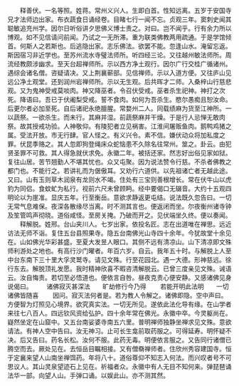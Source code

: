 <!-- { "loadSidebar": true } -->
　　释善伏。一名等照。姓蒋。常州义兴人。生即白首。性知远离。五岁于安国寺兄才法师边出家。布衣蔬食日诵经卷。目睹七行一闻不忘。贞观三年。窦刺史闻其聪敏追充州学。因尔日听俗讲夕思佛义博士责之。对曰。岂不闻乎。行有余力所以博观。如不见信请问前闻。乃试之一无所滞。重为联类佛教两用疏通。于是学馆倾首。何斯人之若斯也。后逃隐出家。志乐佛法。欲罢不能。忽逢山水。淹留忘返。斯因宿习非近学也。至苏州流水寺璧法师所。听四经三论。又往越州敏法师所。周流经教颇涉幽求。至天台超禅师所。示以西方净土观行。因尔广行交桂广循诸州。遇综会诸名僧。咨疑请决。又上荆襄蕲部。见信禅师。示以入道方便。又往庐山见远公净土观堂。还到润州岩禅师所。示以无生观。后共晖才二师。入桑梓山行慈悲观。又为鬼神受戒莫啖肉。神又降巫者。令召伏受戒。巫者杀生祀神。神打之次死。降语曰。吾已于伏阇梨受戒。誓不食肉。如何为吾杀生。愍尔愚痴且恕汝命。后更尔者必加至死。自后诸祀永绝膻腥。常婺州二人。同载绩麻为货至江神所。一以蔬祭。一欲杀生。而未行。其麻并湿。前蔬祭麻并干燥。于是行人忌惮无敢肉祭。故其授戒功验。人神敬仰。有陵犯者立见祸害。江淮间屠贩鱼肉。鹅鸭鸡猪之属。受法开放。市无行肆。官人怪之。有义兴令。素不信。嫌伏动众将加私度之罪。伏昆季赂之。其人忽即狗登绳床众蛇恼患不久除名往常州。筮之。卦云。由犯贤圣罪不可救。其人得急就伏求免。永徽二年。被括还家。然志好出俗见家如狱。复往山居。苦节翘勤人不堪其忧也。众又屯聚。因为说法赞令行慈。不杀者佛教之都门也。不能行之。若讲礼而为倨傲耳。又劝行六道供。以先祖诸亡者无越此途。又曰。山有玉则草木润泉有龙则水不竭。住处有三宝则善根增长。常在伏牛山以虎豹为同侣。食蚊虻为私行。视前六尺未曾顾眄。经中要偈口无辍音。大约十五观四明论以为崖准。显庆五年。行至衡岳。意欲求静返更屯结。说法既久忽告曰。一切无常气息难保。夜深各散缘尽当离。时不测其言也。便返闭而坐。尔夜衡州诸寺钟及笙管鸣声彻晓。道俗咸怪。至房关掩。乃破而开之。见伏端坐久终。便以奏闻。
　　释解脱。姓邢。台山夹川人。七岁出家。依投名匠。志在出道唯在禅思。远近访法无师不诣。复住五台县照果寺。隐五台南佛光山寺四十余年。今犹故堂十余见在。山如佛光华彩甚盛。至夏大发昱人眼口。其侧不远有清凉山。山下清凉即文殊师利游处之地也。有高行沙门曜者。年百六岁。自云。我年五十时。与解脱上人至中台东南下三十里大孚灵鹫寺。请见文殊。行至花园北。遇一大德。形神慈远。徐行东去。解脱顶礼发愿。我时精神欣喜不暇咨清解脱云。已曾三度亲见文殊。诫语云。汝自悔责。若切至必悟道也。便依言自咎。昼夜克责心便安静。又感诸佛见身说偈曰。
　　诸佛寂灭甚深法　　旷劫修行今乃得
　　若能开明此法明　　一切诸佛皆随喜
　　因问。寂灭法何者是。若为教人令解之。诸佛即隐。空中声曰。方便智为灯照见心境界。欲究真实法。一切无所见。遂依此法化导有缘。在山学者来往七八百人。四远钦风资给弘护。四十余年常在佛光。永徽中卒。今灵躯尚在。嶷然坐定在山窟中。又五台南娑婆寺南五六里。普明禅师独静坐禅求见文殊。意欲请法。有神人空中告曰。汝无神习。止可长生龛前取药服之。可得延寿。明怀疑不决。后又告曰。药名长松。汝何不服。此药无毒。明便依言服之。又告同行诸僧已腾空而去。厥处见在。去恒岳目瞩相接。又有僧奣禅师者。住欣州秀容建国寺。恒于定襄来望人山南坐禅饵药。年将八十。道俗尊仰不知志入何法。而兴叹者号不可思议人。其山灵泉望迹石上见在。祈福者众。永徽中有人无目不知何来。弹琵琶诵法华一部。向望人山。手弹口诵。以娱此山。亦不测其然。
